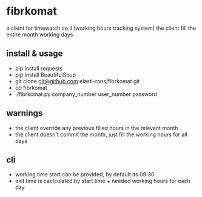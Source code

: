 # fibrkomat

a client for timewatch.co.il (working hours tracking system)
the client fill the entire month working days

## install & usage
- pip install requests
- pip install BeautifulSoup
- git clone git@github.com:elasti-rans/fibrkomat.git
- cd fibrkomat
- ./fibrkomat.py company_number user_number password

## warnings
- the client override any previous filled hours in the relevant month
- the client doesn't commit the month, just fill the working hours for all days

## cli
- working time start can be provided, by default its 09:30
- exit time is caclculated by start time + needed working hours for each day
